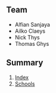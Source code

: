 ## Team
- Alfian Sanjaya
- Ailko Claeys
- Nick Thys
- Thomas Ghys

## Summary
1. [Index](/index.md)
2. [Schools](/Schools.md)
